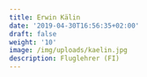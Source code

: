 ```yaml
---
title: Erwin Kälin
date: '2019-04-30T16:56:35+02:00'
draft: false
weight: '10'
image: /img/uploads/kaelin.jpg
description: Fluglehrer (FI)
---
```


